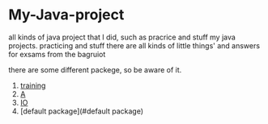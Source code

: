 # My-Java-project
all kinds of java project that I did, such as pracrice and stuff
my java projects. practicing and stuff
there are all kinds of little things' and answers for exsams from the bagruiot

there are some different packege, so be aware of it.

1. [training](#training)
2. [A](#A)
3. [IO](#IO)
4. [default package](#default package)
